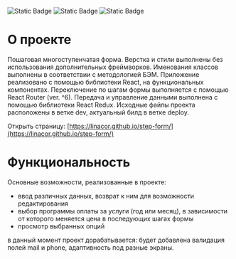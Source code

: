 ![Static Badge](https://img.shields.io/badge/CSS-3-blue) ![Static Badge](https://img.shields.io/badge/JavaScript-ES6-yellow) ![Static Badge](https://img.shields.io/badge/React-18-blue)


# О проекте
Пошаговая многоступенчатая форма. Верстка и стили выполнены без использования дополнительных фреймворков. Именования классов выполнены в соответствии с методологией БЭМ. Приложение реализовано с помощью библиотеки React, на функциональных компонентах. 
Переключение по шагам формы выполняется с помощью React Router (ver. ^6).
Передача и управление данными выполнена с помощью библиотеки React Redux.
Исходные файлы проекта расположены в ветке dev, актуальный билд в ветке deploy.

Открыть страницу: [https://linacor.github.io/step-form/](https://linacor.github.io/step-form/)

# Функциональность
Основные возможности, реализованные в проекте:
- ввод различных данных, возврат к ним для возможности редактирования
- выбор программы оплаты за услуги (год или месяц), в зависимости от которого меняется цена в последующих шагах формы
- просмотр выбранных опций

в данный момент проект дорабатывается: будет добавлена валидация полей mail и phone, адаптивность под разные экраны.
